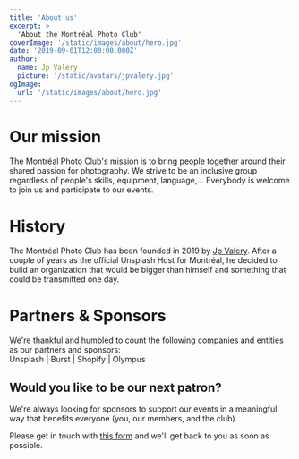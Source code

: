 ```yaml
---
title: 'About us'
excerpt: >
  'About the Montréal Photo Club'
coverImage: '/static/images/about/hero.jpg'
date: '2019-09-01T12:00:00.000Z'
author:
  name: Jp Valery
  picture: '/static/avatars/jpvalery.jpg'
ogImage:
  url: '/static/images/about/hero.jpg'
---
```


# Our mission

The Montréal Photo Club's mission is to bring people together around their shared passion for photography. We strive to be an inclusive group regardless of people's skills, equipment, language,... Everybody is welcome to join us and participate to our events.

# History

The Montréal Photo Club has been founded in 2019 by [Jp Valery](/authors/jp-valery). After a couple of years as the official Unsplash Host for Montréal, he decided to build an organization that would be bigger than himself and something that could be transmitted one day.

# Partners & Sponsors

We're thankful and humbled to count the following companies and entities as our partners and sponsors:<br />
Unsplash | Burst | Shopify | Olympus

## Would you like to be our next patron?

We're always looking for sponsors to support our events in a meaningful way that benefits everyone (you, our members, and the club).

Please get in touch with [this form](https://jpvalery.typeform.com/to/uxN4cg) and we'll get back to you as soon as possible.
